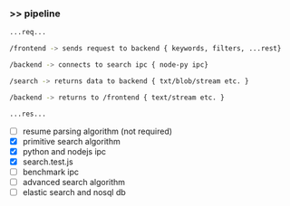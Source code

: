 
### >> pipeline 

```sh
...req...

/frontend -> sends request to backend { keywords, filters, ...rest}

/backend -> connects to search ipc { node-py ipc}

/search -> returns data to backend { txt/blob/stream etc. }

/backend -> returns to /frontend { text/stream etc. }

...res...
```

- [ ] resume parsing algorithm (not required)
- [x] primitive search algorithm
- [x] python and nodejs ipc
- [x] search.test.js
- [ ] benchmark ipc
- [ ] advanced search algorithm
- [ ] elastic search and nosql db